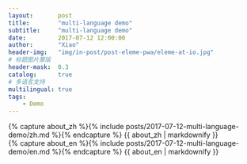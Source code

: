 ```yaml
---
layout:       post
title:        "multi-language demo"
subtitle:     "multi-language demo"
date:         2017-07-12 12:00:00
author:       "Xiao"
header-img:   "img/in-post/post-eleme-pwa/eleme-at-io.jpg"
# 标题图片蒙版
header-mask:  0.3
catalog:      true
# 多语言支持
multilingual: true
tags:
    - Demo
---
```


<!-- Chinese Version -->
<div class="zh post-container">
    {% capture about_zh %}{% include posts/2017-07-12-multi-language-demo/zh.md %}{% endcapture %}
    {{ about_zh | markdownify }}
</div>

<!-- English Version -->
<div class="en post-container">
    {% capture about_en %}{% include posts/2017-07-12-multi-language-demo/en.md %}{% endcapture %}
    {{ about_en | markdownify }}
</div>
